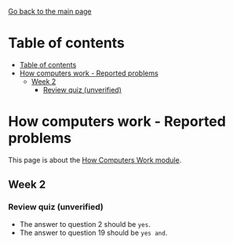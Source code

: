[Go back to the main page](https://github.com/world-class/REPL)

# Table of contents
- [Table of contents](#table-of-contents)
- [How computers work - Reported problems](#how-computers-work---reported-problems)
  - [Week 2](#week-2)
    - [Review quiz (unverified)](#review-quiz-unverified)

# How computers work - Reported problems
This page is about the [How Computers Work module](../../../modules/level_4/how_computers_work/).

## Week 2
### Review quiz (unverified)
- The answer to question 2 should be `yes`.
- The answer to question 19 should be `yes and`.
